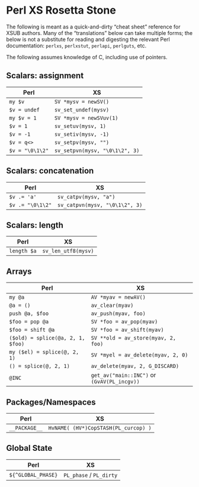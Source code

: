 Perl XS Rosetta Stone
=====================

The following is meant as a quick-and-dirty “cheat sheet” reference for XSUB authors.
Many of the “translations” below can take multiple forms; the below is not a substitute for
reading and digesting the relevant Perl documentation: `perlxs`, `perlxstut`, `perlapi`, `perlguts`, etc.

The following assumes knowledge of C, including use of pointers.

Scalars: assignment
-------

| Perl             | XS               |
| ----------------- | ---------------- |
| `my $v`    | `SV *mysv = newSV()` |
| `$v = undef`    | `sv_set_undef(mysv)` |
| `my $v = 1`   | `SV *mysv = newSVuv(1)` |
| `$v = 1`   | `sv_setuv(mysv, 1)` |
| `$v = -1`  | `sv_setiv(mysv, -1)` |
| `$v = q<>`  | `sv_setpv(mysv, "")` |
| `$v = "\0\1\2"`  | `sv_setpvn(mysv, "\0\1\2", 3)` |

Scalars: concatenation
-------

| Perl             | XS               |
| ----------------- | ---------------- |
| `$v .= 'a'`  | `sv_catpv(mysv, "a")` |
| `$v .= "\0\1\2"`  | `sv_catpvn(mysv, "\0\1\2", 3)` |

Scalars: length
------

| Perl     | XS       |
| --------- |    ---- |
| `length $a` | `sv_len_utf8(mysv)` |

Arrays
------

| Perl             | XS               |
| ----------------- | ---------------- |
| `my @a`        | `AV *myav = newAV()` |
| `@a = ()`      | `av_clear(myav)` |
| `push @a, $foo` | `av_push(myav, foo)` |
| `$foo = pop @a` | `SV *foo = av_pop(myav)` |
| `$foo = shift @a` | `SV *foo = av_shift(myav)` |
| `($old) = splice(@a, 2, 1, $foo)` | `SV **old = av_store(myav, 2, foo)` |
| `my ($el) = splice(@, 2, 1)` | `SV *myel = av_delete(myav, 2, 0)` |
| `() = splice(@, 2, 1)` | `av_delete(myav, 2, G_DISCARD)` |
| `@INC`  | `get_av("main::INC")` or `(GvAV(PL_incgv))` |


Packages/Namespaces
-------------------

| Perl             | XS               |
| ----------------- | ---------------- |
| `__PACKAGE__`    | `HvNAME( (HV*)CopSTASH(PL_curcop) )` |

Global State
------------

| Perl             | XS             |
| ---------------- | -------------- |
| `${^GLOBAL_PHASE}` | `PL_phase` / `PL_dirty` |
